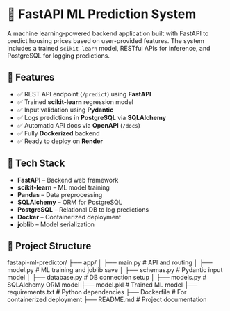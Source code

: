 # 🧠 FastAPI ML Prediction System

A machine learning-powered backend application built with FastAPI to predict housing prices based on user-provided features. The system includes a trained `scikit-learn` model, RESTful APIs for inference, and PostgreSQL for logging predictions.

## 🚀 Features

- ✅ REST API endpoint (`/predict`) using **FastAPI**
- ✅ Trained **scikit-learn** regression model
- ✅ Input validation using **Pydantic**
- ✅ Logs predictions in **PostgreSQL** via **SQLAlchemy**
- ✅ Automatic API docs via **OpenAPI** (`/docs`)
- ✅ Fully **Dockerized** backend
- ✅ Ready to deploy on **Render**

## 🧱 Tech Stack

- **FastAPI** – Backend web framework
- **scikit-learn** – ML model training
- **Pandas** – Data preprocessing
- **SQLAlchemy** – ORM for PostgreSQL
- **PostgreSQL** – Relational DB to log predictions
- **Docker** – Containerized deployment
- **joblib** – Model serialization

## 📁 Project Structure

fastapi-ml-predictor/
├── app/
│ ├── main.py # API and routing
│ ├── model.py # ML training and joblib save
│ ├── schemas.py # Pydantic input model
│ ├── database.py # DB connection setup
│ ├── models.py # SQLAlchemy ORM model
├── model.pkl # Trained ML model
├── requirements.txt # Python dependencies
├── Dockerfile # For containerized deployment
├── README.md # Project documentation